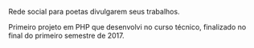 Rede social para poetas divulgarem seus trabalhos.

Primeiro projeto em PHP que desenvolvi no curso técnico, finalizado no final do primeiro semestre de 2017.
